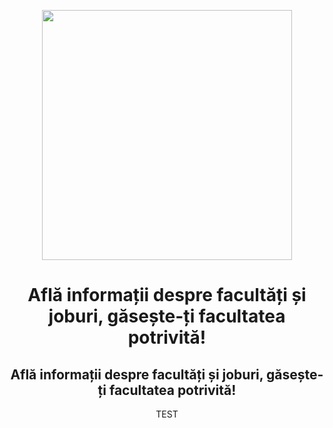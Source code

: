 <p align="center">
  <img src="https://iili.io/Kq9xx9I.png" width="400"/>
</p>

<h1 align="center">Află informații despre facultăți și joburi, găsește-ți facultatea potrivită!</h1>
<h2 align="center">Află informații despre facultăți și joburi, găsește-ți facultatea potrivită!</h2>
<p align="center">TEST</p>
